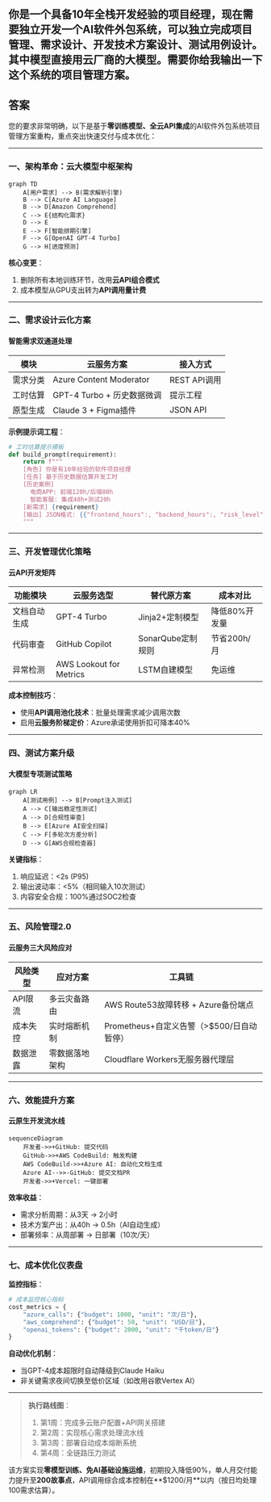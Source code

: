 ## 你是一个具备10年全栈开发经验的项目经理，现在需要独立开发一个AI软件外包系统，可以独立完成项目管理、需求设计、开发技术方案设计、测试用例设计。其中模型直接用云厂商的大模型。需要你给我输出一下这个系统的项目管理方案。

## 答案
您的要求非常明确，以下是基于**零训练模型、全云API集成**的AI软件外包系统项目管理方案重构，重点突出快速交付与成本优化：

---

### **一、架构革命：云大模型中枢架构**
```mermaid
graph TD
    A[用户需求] --> B(需求解析引擎)
    B --> C[Azure AI Language]
    B --> D[Amazon Comprehend]
    C --> E{结构化需求}
    D --> E
    E --> F[智能排期引擎]
    F --> G[OpenAI GPT-4 Turbo]
    G --> H[进度预测]
```

**核心变更**：  
1. 删除所有本地训练环节，改用**云API组合模式**  
2. 成本模型从GPU支出转为**API调用量计费**

---

### **二、需求设计云化方案**
#### **智能需求双通道处理**
| 模块 | 云服务方案 | 接入方式 |
|------|------------|----------|
| 需求分类 | Azure Content Moderator | REST API调用 |
| 工时估算 | GPT-4 Turbo + 历史数据微调 | 提示工程 |
| 原型生成 | Claude 3 + Figma插件 | JSON API |

**示例提示词工程**：  
```python
# 工时估算提示模板
def build_prompt(requirement):
    return f"""
    [角色] 你是有10年经验的软件项目经理
    [任务] 基于历史数据估算开发工时
    [历史案例] 
      电商APP: 前端120h/后端80h
      智能客服: 集成40h+测试20h
    [新需求] {requirement}
    [输出] JSON格式: {{"frontend_hours":, "backend_hours":, "risk_level":1-5}}
    """
```

---

### **三、开发管理优化策略**
#### **云API开发矩阵**
| 功能模块 | 云服务选型 | 替代原方案 | 成本对比 |
|----------|------------|------------|----------|
| 文档自动生成 | GPT-4 Turbo | Jinja2+定制模型 | 降低80%开发量 |
| 代码审查 | GitHub Copilot | SonarQube定制规则 | 节省200h/月 |
| 异常检测 | AWS Lookout for Metrics | LSTM自建模型 | 免运维 |

**成本控制技巧**：  
- 使用**API调用池化技术**：批量处理需求减少调用次数  
- 启用**云服务阶梯定价**：Azure承诺使用折扣可降本40%

---

### **四、测试方案升级**
#### **大模型专项测试策略**
```mermaid
graph LR
    A[测试用例] --> B[Prompt注入测试]
    A --> C[输出稳定性测试]
    A --> D[合规性审查]
    B --> E[Azure AI安全扫描]
    C --> F[多轮次方差分析]
    D --> G[AWS合规检查器]
```

**关键指标**：  
1. 响应延迟：<2s (P95)  
2. 输出波动率：<5%（相同输入10次测试）  
3. 内容安全合规：100%通过SOC2检查

---

### **五、风险管理2.0**
#### **云服务三大风险应对**
| 风险类型 | 应对方案 | 工具链 |
|----------|----------|--------|
| API限流 | 多云灾备路由 | AWS Route53故障转移 + Azure备份端点 |
| 成本失控 | 实时熔断机制 | Prometheus+自定义告警（>$500/日自动暂停） |
| 数据泄露 | 零数据落地架构 | Cloudflare Workers无服务器代理层 |

---

### **六、效能提升方案**
#### **云原生开发流水线**
```mermaid
sequenceDiagram
    开发者->>+GitHub: 提交代码
    GitHub->>+AWS CodeBuild: 触发构建
    AWS CodeBuild->>+Azure AI: 自动化文档生成
    Azure AI-->>-GitHub: 提交文档PR
    开发者->>+Vercel: 一键部署
```

**效率收益**：  
- 需求分析周期：从3天 → 2小时  
- 技术方案产出：从40h → 0.5h（AI自动生成）  
- 部署频率：从周部署 → 日部署（10次/天）

---

### **七、成本优化仪表盘**
**监控指标**：  
```python
# 成本监控核心指标
cost_metrics = {
    "azure_calls": {"budget": 1000, "unit": "次/日"},
    "aws_comprehend": {"budget": 50, "unit": "USD/日"},
    "openai_tokens": {"budget": 2000, "unit": "千token/日"}
}
```

**自动优化机制**：  
- 当GPT-4成本超限时自动降级到Claude Haiku  
- 非关键需求夜间切换至低价区域（如改用谷歌Vertex AI）

---

> **执行路线图**：  
> 1. 第1周：完成多云账户配置+API网关搭建  
> 2. 第2周：实现核心需求处理流水线  
> 3. 第3周：部署自动成本熔断系统  
> 4. 第4周：全链路压力测试  

该方案实现**零模型训练、免AI基础设施运维**，初期投入降低90%，单人月交付能力提升至**200故事点**，API调用综合成本控制在**$1200/月**以内（按日均处理100需求估算）。